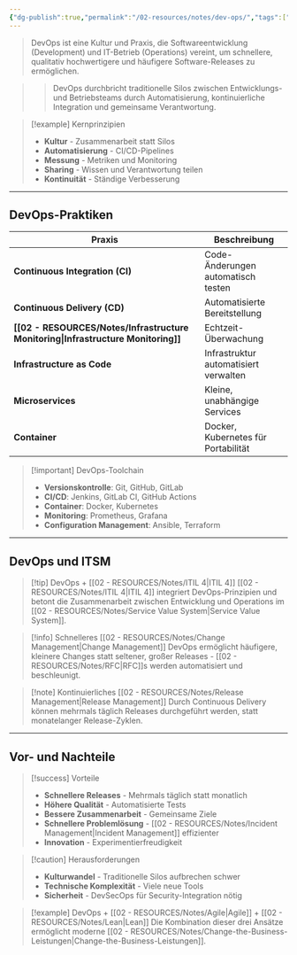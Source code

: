 ```yaml
---
{"dg-publish":true,"permalink":"/02-resources/notes/dev-ops/","tags":["informatik/methodik","informatik/entwicklung","GFN/LF06"],"noteIcon":"","updated":"2025-10-24T12:53:56.000+02:00"}
---
```



>DevOps ist eine Kultur und Praxis, die Softwareentwicklung (Development) und IT-Betrieb (Operations) vereint, um schnellere, qualitativ hochwertigere und häufigere Software-Releases zu ermöglichen.

>>DevOps durchbricht traditionelle Silos zwischen Entwicklungs- und Betriebsteams durch Automatisierung, kontinuierliche Integration und gemeinsame Verantwortung.

>[!example] Kernprinzipien
>- **Kultur** - Zusammenarbeit statt Silos
>- **Automatisierung** - CI/CD-Pipelines
>- **Messung** - Metriken und Monitoring
>- **Sharing** - Wissen und Verantwortung teilen
>- **Kontinuität** - Ständige Verbesserung

---

## DevOps-Praktiken

|Praxis|Beschreibung|
|---|---|
|**Continuous Integration (CI)**|Code-Änderungen automatisch testen|
|**Continuous Delivery (CD)**|Automatisierte Bereitstellung|
|**[[02 - RESOURCES/Notes/Infrastructure Monitoring\|Infrastructure Monitoring]]**|Echtzeit-Überwachung|
|**Infrastructure as Code**|Infrastruktur automatisiert verwalten|
|**Microservices**|Kleine, unabhängige Services|
|**Container**|Docker, Kubernetes für Portabilität|

>[!important] DevOps-Toolchain
>- **Versionskontrolle**: Git, GitHub, GitLab
>- **CI/CD**: Jenkins, GitLab CI, GitHub Actions
>- **Container**: Docker, Kubernetes
>- **Monitoring**: Prometheus, Grafana
>- **Configuration Management**: Ansible, Terraform

---

## DevOps und ITSM

>[!tip] DevOps + [[02 - RESOURCES/Notes/ITIL 4\|ITIL 4]]
>[[02 - RESOURCES/Notes/ITIL 4\|ITIL 4]] integriert DevOps-Prinzipien und betont die Zusammenarbeit zwischen Entwicklung und Operations im [[02 - RESOURCES/Notes/Service Value System\|Service Value System]].

>[!info] Schnelleres [[02 - RESOURCES/Notes/Change Management\|Change Management]]
>DevOps ermöglicht häufigere, kleinere Changes statt seltener, großer Releases - [[02 - RESOURCES/Notes/RFC\|RFC]]s werden automatisiert und beschleunigt.

>[!note] Kontinuierliches [[02 - RESOURCES/Notes/Release Management\|Release Management]]
>Durch Continuous Delivery können mehrmals täglich Releases durchgeführt werden, statt monatelanger Release-Zyklen.

---

## Vor- und Nachteile

>[!success] Vorteile
>- **Schnellere Releases** - Mehrmals täglich statt monatlich
>- **Höhere Qualität** - Automatisierte Tests
>- **Bessere Zusammenarbeit** - Gemeinsame Ziele
>- **Schnellere Problemlösung** - [[02 - RESOURCES/Notes/Incident Management\|Incident Management]] effizienter
>- **Innovation** - Experimentierfreudigkeit

>[!caution] Herausforderungen
>- **Kulturwandel** - Traditionelle Silos aufbrechen schwer
>- **Technische Komplexität** - Viele neue Tools
>- **Sicherheit** - DevSecOps für Security-Integration nötig

>[!example] DevOps + [[02 - RESOURCES/Notes/Agile\|Agile]] + [[02 - RESOURCES/Notes/Lean\|Lean]]
>Die Kombination dieser drei Ansätze ermöglicht moderne [[02 - RESOURCES/Notes/Change-the-Business-Leistungen\|Change-the-Business-Leistungen]].
